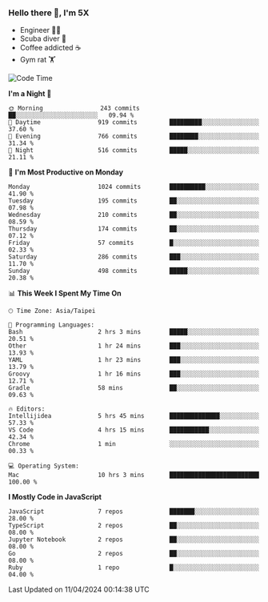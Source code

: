 ### Hello there 👋, I'm 5X

* Engineer 👨‍💻
* Scuba diver 🤿
* Coffee addicted ☕️
* Gym rat 🏋️

<!--START_SECTION:waka-->
![Code Time](http://img.shields.io/badge/Code%20Time-906%20hrs%2050%20mins-blue)

**I'm a Night 🦉** 

```text
🌞 Morning                243 commits         ██░░░░░░░░░░░░░░░░░░░░░░░   09.94 % 
🌆 Daytime                919 commits         █████████░░░░░░░░░░░░░░░░   37.60 % 
🌃 Evening                766 commits         ████████░░░░░░░░░░░░░░░░░   31.34 % 
🌙 Night                  516 commits         █████░░░░░░░░░░░░░░░░░░░░   21.11 % 
```
📅 **I'm Most Productive on Monday** 

```text
Monday                   1024 commits        ██████████░░░░░░░░░░░░░░░   41.90 % 
Tuesday                  195 commits         ██░░░░░░░░░░░░░░░░░░░░░░░   07.98 % 
Wednesday                210 commits         ██░░░░░░░░░░░░░░░░░░░░░░░   08.59 % 
Thursday                 174 commits         ██░░░░░░░░░░░░░░░░░░░░░░░   07.12 % 
Friday                   57 commits          █░░░░░░░░░░░░░░░░░░░░░░░░   02.33 % 
Saturday                 286 commits         ███░░░░░░░░░░░░░░░░░░░░░░   11.70 % 
Sunday                   498 commits         █████░░░░░░░░░░░░░░░░░░░░   20.38 % 
```


📊 **This Week I Spent My Time On** 

```text
🕑︎ Time Zone: Asia/Taipei

💬 Programming Languages: 
Bash                     2 hrs 3 mins        █████░░░░░░░░░░░░░░░░░░░░   20.51 % 
Other                    1 hr 24 mins        ███░░░░░░░░░░░░░░░░░░░░░░   13.93 % 
YAML                     1 hr 23 mins        ███░░░░░░░░░░░░░░░░░░░░░░   13.79 % 
Groovy                   1 hr 16 mins        ███░░░░░░░░░░░░░░░░░░░░░░   12.71 % 
Gradle                   58 mins             ██░░░░░░░░░░░░░░░░░░░░░░░   09.63 % 

🔥 Editors: 
Intellijidea             5 hrs 45 mins       ██████████████░░░░░░░░░░░   57.33 % 
VS Code                  4 hrs 15 mins       ███████████░░░░░░░░░░░░░░   42.34 % 
Chrome                   1 min               ░░░░░░░░░░░░░░░░░░░░░░░░░   00.33 % 

💻 Operating System: 
Mac                      10 hrs 3 mins       █████████████████████████   100.00 % 
```

**I Mostly Code in JavaScript** 

```text
JavaScript               7 repos             ███████░░░░░░░░░░░░░░░░░░   28.00 % 
TypeScript               2 repos             ██░░░░░░░░░░░░░░░░░░░░░░░   08.00 % 
Jupyter Notebook         2 repos             ██░░░░░░░░░░░░░░░░░░░░░░░   08.00 % 
Go                       2 repos             ██░░░░░░░░░░░░░░░░░░░░░░░   08.00 % 
Ruby                     1 repo              █░░░░░░░░░░░░░░░░░░░░░░░░   04.00 % 
```




 Last Updated on 11/04/2024 00:14:38 UTC
<!--END_SECTION:waka-->
